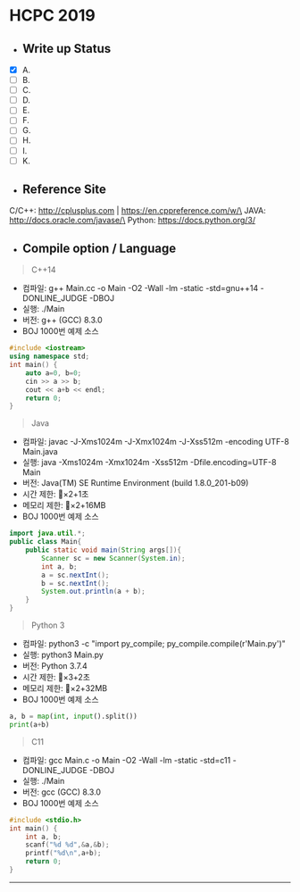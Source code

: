 # HCPC 2019

* ## Write up Status

- [x] A.
- [ ] B.
- [ ] C.
- [ ] D.
- [ ] E.
- [ ] F.
- [ ] G.
- [ ] H.
- [ ] I.
- [ ] K.

* ## Reference Site

C/C++: http://cplusplus.com | https://en.cppreference.com/w/\
JAVA: http://docs.oracle.com/javase/\
Python: https://docs.python.org/3/

* ## Compile option / Language

>C++14

* 컴파일: g++ Main.cc -o Main -O2 -Wall -lm -static -std=gnu++14 -DONLINE_JUDGE -DBOJ
* 실행: ./Main
* 버전: g++ (GCC) 8.3.0
* BOJ 1000번 예제 소스

~~~c++
#include <iostream>
using namespace std;
int main() {
    auto a=0, b=0;
    cin >> a >> b;
    cout << a+b << endl;
    return 0;
}
~~~

>Java

* 컴파일: javac -J-Xms1024m -J-Xmx1024m -J-Xss512m -encoding UTF-8 Main.java
* 실행: java -Xms1024m -Xmx1024m -Xss512m -Dfile.encoding=UTF-8 Main
* 버전: Java(TM) SE Runtime Environment (build 1.8.0_201-b09)
* 시간 제한: ×2+1초
* 메모리 제한: ×2+16MB
* BOJ 1000번 예제 소스

~~~java
import java.util.*;
public class Main{
	public static void main(String args[]){
		Scanner sc = new Scanner(System.in);
		int a, b;
		a = sc.nextInt();
		b = sc.nextInt();
		System.out.println(a + b);
	}
}
~~~

>Python 3

* 컴파일: python3 -c "import py_compile; py_compile.compile(r'Main.py')"
* 실행: python3 Main.py
* 버전: Python 3.7.4
* 시간 제한: ×3+2초
* 메모리 제한: ×2+32MB
* BOJ 1000번 예제 소스

~~~python
a, b = map(int, input().split())
print(a+b)
~~~

>C11 

* 컴파일: gcc Main.c -o Main -O2 -Wall -lm -static -std=c11 -DONLINE_JUDGE -DBOJ
* 실행: ./Main
* 버전: gcc (GCC) 8.3.0
* BOJ 1000번 예제 소스
~~~c
#include <stdio.h>
int main() {
	int a, b;
	scanf("%d %d",&a,&b);
	printf("%d\n",a+b);
	return 0;
}
~~~
* * *